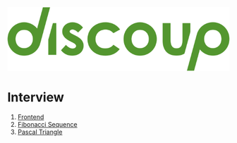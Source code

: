 ![Discoup](./discoup.svg)

# Interview

1. [Frontend](frontend.md)
2. [Fibonacci Sequence](fibonacci_sequence.md)
3. [Pascal Triangle](pascal_triangle.md)
